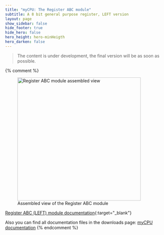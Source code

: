 ```yaml
---
title: "myCPU: The Register ABC module"
subtitle: A 8 bit general purpose register, LEFT version
layout: page
show_sidebar: false
hide_footer: true
hide_hero: false
hero_height: hero-minHeigth
hero_darken: false
---
```

> The content is under development, the final version will be as soon as possible.
> 
{% comment %}
<figure class="center">
    <img src="{{ site.baseurl }}/img/mycpu/modules/reg_8b_left/reg_8b_left_assembled_min.png" alt="Register ABC module assembled view" title="Assembled view of the Register ABC module" width="400px">
    <figcaption>Assembled view of the Register ABC module</figcaption>
</figure>

[Register ABC (LEFT) module documentation](/downloads/technical/myCPU_Register_8b_L_module_full.pdf){:target="_blank"}

Also you can find all documentation files in the downloads page: [myCPU documentation](/pages/en/mycpu/downloads/technical_docs)
{% endcomment %}

